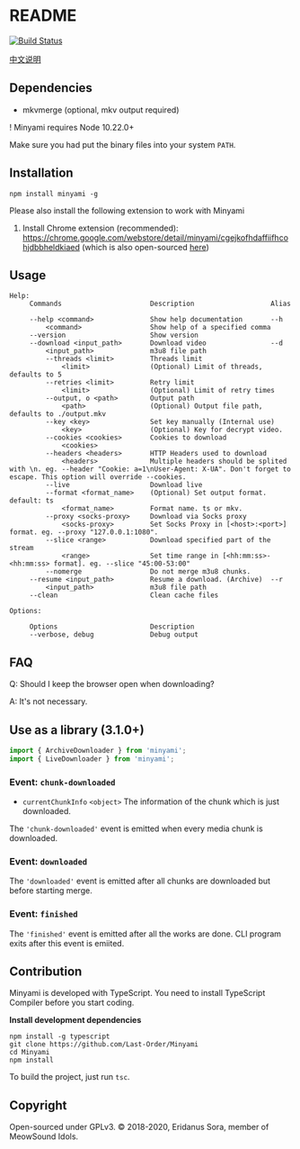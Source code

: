 # README
[![Build Status](https://github.com/Last-Order/Minyami/workflows/Node%20CI/badge.svg)](https://github.com/Last-Order/Minyami/actions)

[中文说明](readme.zh-cn.md)

## Dependencies

* mkvmerge (optional, mkv output required)

! Minyami requires Node 10.22.0+

Make sure you had put the binary files into your system `PATH`.

## Installation

`npm install minyami -g`

Please also install the following extension to work with Minyami

1. Install Chrome extension (recommended): https://chrome.google.com/webstore/detail/minyami/cgejkofhdaffiifhcohjdbbheldkiaed (which is also open-sourced [here](https://github.com/Last-Order/Minyami-chrome-extension))

## Usage

```
Help:
     Commands                      Description                   Alias

     --help <command>              Show help documentation       --h
         <command>                 Show help of a specified comma
     --version                     Show version
     --download <input_path>       Download video                --d
         <input_path>              m3u8 file path
         --threads <limit>         Threads limit
             <limit>               (Optional) Limit of threads, defaults to 5
         --retries <limit>         Retry limit
             <limit>               (Optional) Limit of retry times
         --output, o <path>        Output path
             <path>                (Optional) Output file path, defaults to ./output.mkv
         --key <key>               Set key manually (Internal use)
             <key>                 (Optional) Key for decrypt video.
         --cookies <cookies>       Cookies to download
             <cookies>
         --headers <headers>       HTTP Headers used to download
             <headers>             Multiple headers should be splited with \n. eg. --header "Cookie: a=1\nUser-Agent: X-UA". Don't forget to escape. This option will override --cookies.
         --live                    Download live
         --format <format_name>    (Optional) Set output format. default: ts
             <format_name>         Format name. ts or mkv.
         --proxy <socks-proxy>     Download via Socks proxy
             <socks-proxy>         Set Socks Proxy in [<host>:<port>] format. eg. --proxy "127.0.0.1:1080".
         --slice <range>           Download specified part of the stream
             <range>               Set time range in [<hh:mm:ss>-<hh:mm:ss> format]. eg. --slice "45:00-53:00"
         --nomerge                 Do not merge m3u8 chunks.
     --resume <input_path>         Resume a download. (Archive)  --r
         <input_path>              m3u8 file path
     --clean                       Clean cache files

Options:

     Options                       Description
     --verbose, debug              Debug output
```

## FAQ

Q: Should I keep the browser open when downloading?

A: It's not necessary.

## Use as a library (3.1.0+)

```TypeScript
import { ArchiveDownloader } from 'minyami';
import { LiveDownloader } from 'minyami';
```
### Event: `chunk-downloaded`

* `currentChunkInfo` `<object>` The information of the chunk which is just downloaded. 

The `'chunk-downloaded'` event is emitted when every media chunk is downloaded. 

### Event: `downloaded`

The `'downloaded'` event is emitted after all chunks are downloaded but before starting merge.

### Event: `finished`

The `'finished'` event is emitted after all the works are done. CLI program exits after this event is emiited.


## Contribution

Minyami is developed with TypeScript. You need to install TypeScript Compiler before you start coding.

**Install development dependencies**

```
npm install -g typescript
git clone https://github.com/Last-Order/Minyami
cd Minyami
npm install
```

To build the project, just run `tsc`.

## Copyright

Open-sourced under GPLv3. © 2018-2020, Eridanus Sora, member of MeowSound Idols.
